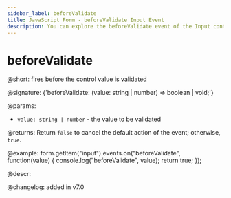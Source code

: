 ```yaml
---
sidebar_label: beforeValidate
title: JavaScript Form - beforeValidate Input Event 
description: You can explore the beforeValidate event of the Input control of Form in the documentation of the DHTMLX JavaScript UI library. Browse developer guides and API reference, try out code examples and live demos, and download a free 30-day evaluation version of DHTMLX Suite.
---
```


# beforeValidate

@short: fires before the control value is validated

@signature: {'beforeValidate: (value: string | number) => boolean | void;'}

@params:
- `value: string | number` - the value to be validated

@returns:
Return `false` to cancel the default action of the event; otherwise, `true`.

@example:
form.getItem("input").events.on("beforeValidate", function(value) {
    console.log("beforeValidate", value);
    return true;
});

@descr:

@changelog: added in v7.0

[comment]: # (@relatedapi: form/api/input/input_validate_method.md)
